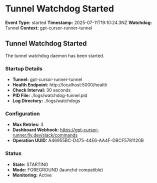 # Tunnel Watchdog Started

**Event Type:** started
**Timestamp:** 2025-07-11T19:10:24.3NZ
**Watchdog:** Tunnel
**Context:** gpt-cursor-runner-tunnel


## Tunnel Watchdog Started

The tunnel watchdog daemon has been started.

### Startup Details
- **Tunnel:** gpt-cursor-runner-tunnel
- **Health Endpoint:** http://localhost:5000/health
- **Check Interval:** 30 seconds
- **PID File:** ./logs/watchdog-tunnel.pid
- **Log Directory:** ./logs/watchdogs

### Configuration
- **Max Retries:** 3
- **Dashboard Webhook:** https://gpt-cursor-runner.fly.dev/slack/commands
- **Operation UUID:** A46955BC-D475-44E6-AA4F-DBCF5781120B

### Status
- **State:** STARTING
- **Mode:** FOREGROUND (launchd compatible)
- **Monitoring:** Active


